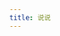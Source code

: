 ```yaml
---
title: 说说
---
```

<!-- <script src="//cdn1.tianli0.top/npm/leancloud-storage@4.13.2/dist/av-min.js"></script>
<div id="lyxTalk"></div>

<script src="/js/lyxTalk.js"></script>
<link rel="stylesheet" src="/css/lyxTalk.css">
<script>
  const { Query, User } = AV;
document.title = '说说 | 刘洋の小窝'; 
lyxTalk.init("IvW3T1NjMoh7OmKEdAz1tM0o-gzGzoHsz",
  "vG8s9ukVO5bgozEHzR923dew",
  'https://ivw3t1nj.lc-cn-n1-shared.com',
   1919810)
</script> -->
<!-- 存放哔哔的容器 -->
<div id="bbtalk"></div>
<!-- 引用 bbtalk -->
<script data-pjax="" src="/js/bbtalk.js">
  </script>
<script>
  function doSpeaks() {
  document.title = '说说 | 刘洋の小窝'; 
bbtalk.init({
  appId: "",
  appKey: "",
  serverURLs: '',
  pageSize:1919810
})
}
  document.addEventListener('DOMContentLoaded', (e) => {
    doSpeaks();
})
document.addEventListener('pjax:complete', (e) => {
    doSpeaks();
})
  
</script>